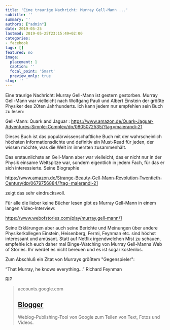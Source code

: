 ```yaml
---
title: 'Eine traurige Nachricht: Murray Gell-Mann ...'
subtitle: ''
summary: ''
authors: ["admin"]
date: 2019-05-25
lastmod: 2019-05-25T23:15:49+02:00
categories:
- facebook
tags: []
featured: no
image:
  placement: 1
  caption: ''
  focal_point: 'Smart'
  preview_only: true
slug: ''
---
```

Eine traurige Nachricht: Murray Gell-Mann ist gestern gestorben. Murray Gell-Mann war vielleicht nach Wolfgang Pauli und Albert Einstein der größte Physiker des 20ten Jahrhunderts. Ich kann jedem nur empfehlen sein Buch zu lesen: 

Gell-Mann: Quark and Jaguar : https://www.amazon.de/Quark-Jaguar-Adventures-Simple-Complex/dp/0805072535/?tag=maierandi-21 

Dieses Buch ist das populärwissenschaftliche Buch mit der wahrscheinlich höchsten Informationsdichte und definitiv ein Must-Read für jeden, der wissen möchte, was die Welt im innersten zusammenhält. 

Das erstaunlichste an Gell-Mann aber war vielleicht, das er nicht nur in der Physik einsame Weltspitze war, sondern eigentlich in jedem Fach, für das er sich interessierte. Seine Biographie 

https://www.amazon.de/Strange-Beauty-Gell-Mann-Revolution-Twentieth-Century/dp/0679756884/?tag=maierandi-21

zeigt das sehr eindrucksvoll. 

Für alle die lieber keine Bücher lesen gibt es Murray Gell-Mann in einem langen Video-Interview:

https://www.webofstories.com/play/murray.gell-mann/1

Seine Erklärungen aber auch seine Berichte und Meinungen über andere Physikerkollegen Einstein, Heisenberg, Fermi, Feynman etc. sind höchst interessant und amüsant. Statt auf Netflix irgendwelchen Mist zu schauen, empfehle ich euch daher mal Binge-Watching von Murray Gell-Manns Web of Stories. Ihr werdet es nicht bereuen und es ist sogar kostenlos. 

Zum Abschluß ein Zitat von Murrays größtem "Gegenspieler": 

“That Murray, he knows everything…” Richard Feynman

RIP
> accounts.google.com
> ## [Blogger](https://motls.blogspot.com/2019/05/murray-gell-mann-1929-2019.html)
>
>Weblog-Publishing-Tool von Google zum Teilen von Text, Fotos und Videos.

